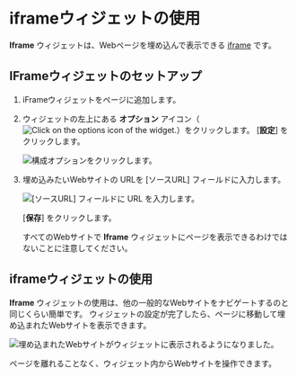 # iframeウィジェットの使用

**Iframe** ウィジェットは、Webページを埋め込んで表示できる [iframe](https://www.w3schools.com/html/html_iframe.asp) です。

## IFrameウィジェットのセットアップ

1.  iFrameウィジェットをページに追加します。

2.  ウィジェットの左上にある **オプション** アイコン（![Click on the options icon of the widget.](../../images/icon-app-options.png)）をクリックします。 [**設定**] をクリックします。

    ![構成オプションをクリックします。](additional-content-display-options/iframe-widget/images/02.png)

3.  埋め込みたいWebサイトの URLを [ソースURL] フィールドに入力します。

    ![ [ソースURL] フィールドに URL を入力します。](additional-content-display-options/iframe-widget/images/03.png)

    [**保存**] をクリックします。

    すべてのWebサイトで **Iframe** ウィジェットにページを表示できるわけではないことに注意してください。

## iframeウィジェットの使用

**Iframe** ウィジェットの使用は、他の一般的なWebサイトをナビゲートするのと同じくらい簡単です。 ウィジェットの設定が完了したら、ページに移動して埋め込まれたWebサイトを表示できます。

![埋め込まれたWebサイトがウィジェットに表示されるようになりました。](additional-content-display-options/iframe-widget/images/04.png)

ページを離れることなく、ウィジェット内からWebサイトを操作できます。
